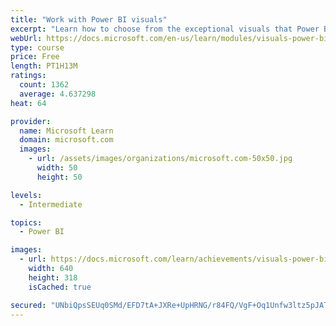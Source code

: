 ```yaml
---
title: "Work with Power BI visuals"
excerpt: "Learn how to choose from the exceptional visuals that Power BI makes available to you. Formatting visuals will direct the user’s attention to exactly where you want it, while helping to make the visual easier to read and interpret. You will also learn about how to use key performance indicators (KPIs)."
webUrl: https://docs.microsoft.com/en-us/learn/modules/visuals-power-bi/
type: course
price: Free
length: PT1H13M
ratings:
  count: 1362
  average: 4.637298
heat: 64

provider:
  name: Microsoft Learn
  domain: microsoft.com
  images:
    - url: /assets/images/organizations/microsoft.com-50x50.jpg
      width: 50
      height: 50

levels:
  - Intermediate

topics:
  - Power BI

images:
  - url: https://docs.microsoft.com/learn/achievements/visuals-power-bi-social.png
    width: 640
    height: 318
    isCached: true

secured: "UNbiQpsSEUq0SMd/EFD7tA+JXRe+UpHRNG/r84FQ/VgF+Oq1Unfw3ltz5pJATgJbCmtelm6Au7sAowKENNges1lqL1pbu+ubSKrnT5D0SgEhWQ4I7RlkhQ630lWpko0bQAXxrUfSvVN60r4XyiQAgo3IbZ6F2DRUoNiexOATH1A3DA7L3fC1TBYBZBUH4QdBtP7CGrigrdiB6K0Q5tajwvOkzwNLmHnWBOC+1jsP53/SF+OnGP7OG8DKCLdKxBWCq/gPACJUVUpGlBpGLx20sWOfHNg977POHJ5h36/QF7FkU6gT7G5+yluVkPSd1Wz978FOU0y8i8kS+gW/+ulHzjBhIhyJNOhx90iE+mF9R+bgefRum+HNjt7ZbOnd6POh+HxZKpF+f7I6oM2j5PH4P8DozgOaPJhLSpIT6ot5tM0=;Lz5DSNVwEMWjPkdCvNC+tg=="
---
```


